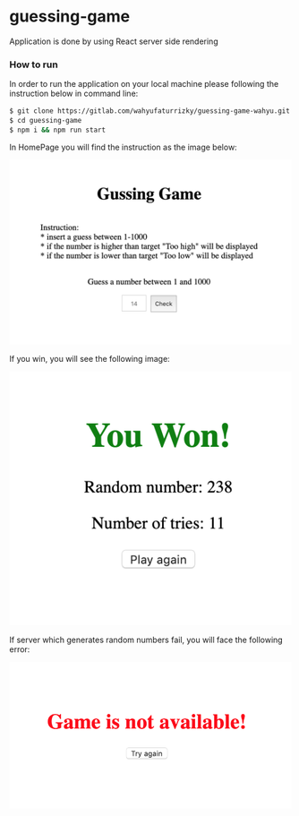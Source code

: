 # guessing-game
Application is done by using React server side rendering
### How to run
In order to run the application on your local machine please following the instruction below in command line:
```bash
$ git clone https://gitlab.com/wahyufaturrizky/guessing-game-wahyu.git
$ cd guessing-game
$ npm i && npm run start
```

In HomePage you will find the instruction as the image below:

![alt text](./screenshots/homepage.png "homepage screenshots")


If you win, you will see the following image:

![alt text](./screenshots/win.png "win screenshots")

If server which generates random numbers fail, you will face the following error:

![alt text](./screenshots/failure.png "failure screenshots")